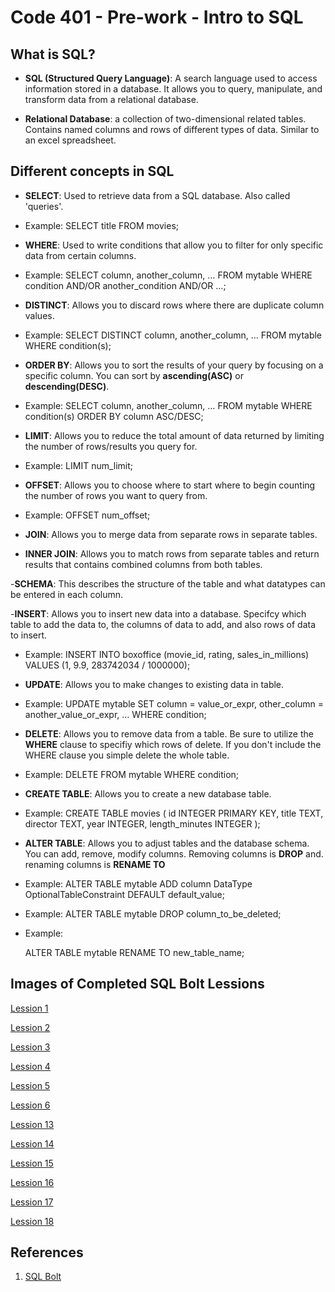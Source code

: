 # Code 401 - Pre-work - Intro to SQL

## What is SQL?

- **SQL (Structured Query Language)**: A search language used to access information stored in a database. It allows you to query, manipulate, and transform data from a relational database.

- **Relational Database**: a collection of two-dimensional related tables. Contains named columns and rows of different types of data. Similar to an excel spreadsheet.

## Different concepts in SQL

- **SELECT**: Used to retrieve data from a SQL database. Also called 'queries'.

- Example: SELECT title FROM movies;

- **WHERE**: Used to write conditions that allow you to filter for only specific data from certain columns.

- Example:
    SELECT column, another_column, …
    FROM mytable
    WHERE condition
        AND/OR another_condition
        AND/OR …;

- **DISTINCT**: Allows you to discard rows where there are duplicate column values.

- Example:
    SELECT DISTINCT column, another_column, …
    FROM mytable
    WHERE condition(s);

- **ORDER BY**: Allows you to sort the results of your query by focusing on a specific column. You can sort by **ascending(ASC)** or **descending(DESC)**.

- Example:
    SELECT column, another_column, …
    FROM mytable
    WHERE condition(s)
    ORDER BY column ASC/DESC;

- **LIMIT**: Allows you to reduce the total amount of data returned by limiting the number of rows/results you query for.

- Example:
    LIMIT num_limit;

- **OFFSET**: Allows you to choose where to start where to begin counting the number of rows you want to query from.

- Example:
    OFFSET num_offset;

- **JOIN**: Allows you to merge data from separate rows in separate tables.

- **INNER JOIN**: Allows you to match rows from separate tables and return results that contains combined columns from both tables.

-**SCHEMA**: This describes the structure of the table and what datatypes can be entered in each column.

-**INSERT**: Allows you to insert new data into a database. Specifcy which table to add the data to, the columns of data to add, and also rows of data to insert.

- Example:
    INSERT INTO boxoffice
    (movie_id, rating, sales_in_millions)
    VALUES (1, 9.9, 283742034 / 1000000);

- **UPDATE**: Allows you to make changes to existing data in table.

- Example:
    UPDATE mytable
    SET column = value_or_expr,
        other_column = another_value_or_expr,
        …
    WHERE condition;

- **DELETE**: Allows you to remove data from a table. Be sure to utilize the **WHERE** clause to specifiy which rows of delete. If you don't include the WHERE clause you simple delete the whole table.

- Example:
    DELETE FROM mytable
    WHERE condition;

- **CREATE TABLE**: Allows you to create a new database table.

- Example:
    CREATE TABLE movies (
    id INTEGER PRIMARY KEY,
    title TEXT,
    director TEXT,
    year INTEGER,
    length_minutes INTEGER
);

- **ALTER TABLE**: Allows you to adjust tables and the database schema. You can add, remove, modify columns. Removing columns is **DROP** and. renaming columns is **RENAME TO**

- Example:
    ALTER TABLE mytable
    ADD column DataType OptionalTableConstraint
    DEFAULT default_value;

- Example: 
    ALTER TABLE mytable
   DROP column_to_be_deleted;

- Example:

    ALTER TABLE mytable
    RENAME TO new_table_name;

## Images of Completed SQL Bolt Lessions

[Lession 1](SQL/SQL1.png)

[Lession 2](SQL/SQL2.png)

[Lession 3](SQL/SQL3.png)

[Lession 4](SQL/SQL4.png)

[Lession 5](SQL/SQL5.png)

[Lession 6](SQL/SQL6.png)

[Lession 13](SQL/SQL13.png)

[Lession 14](SQL/SQL14.png)

[Lession 15](SQL/SQL15.png)

[Lession 16](SQL/SQL16.png)

[Lession 17](SQL/SQL17.png)

[Lession 18](SQL/SQL18.png)

## References

1. [SQL Bolt](https://sqlbolt.com/)
